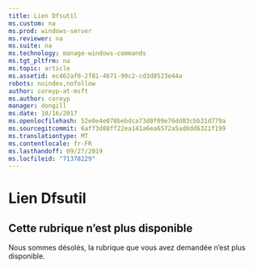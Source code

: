 ```yaml
---
title: Lien Dfsutil
ms.custom: na
ms.prod: windows-server
ms.reviewer: na
ms.suite: na
ms.technology: manage-windows-commands
ms.tgt_pltfrm: na
ms.topic: article
ms.assetid: ec462af0-2f81-4671-99c2-cd3d8523e44a
robots: noindex,nofollow
author: coreyp-at-msft
ms.author: coreyp
manager: dongill
ms.date: 10/16/2017
ms.openlocfilehash: 52e0e4e078bebdca73d0f09e76dd83cbb31d779a
ms.sourcegitcommit: 6aff3d88ff22ea141a6ea6572a5ad8dd6321f199
ms.translationtype: MT
ms.contentlocale: fr-FR
ms.lasthandoff: 09/27/2019
ms.locfileid: "71378229"
---
```

# <a name="dfsutil-link"></a>Lien Dfsutil



## <a name="this-topic-is-no-longer-available"></a>Cette rubrique n’est plus disponible

Nous sommes désolés, la rubrique que vous avez demandée n’est plus disponible.